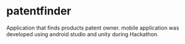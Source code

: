 # patentfinder
Application that finds products patent owner. mobile application was developed using android studio and unity during Hackathon. 

